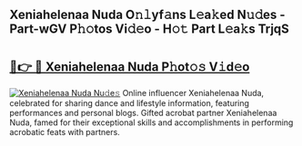 ## Xeniahelenaa Nuda O𝚗𝚕yf𝚊ns L𝚎a𝚔ed N𝚞𝚍es - Part-wGV P𝚑𝚘tos Vi𝚍𝚎o - H𝚘𝚝 Part L𝚎a𝚔s TrjqS

# <h2><a href="http://kfav23.oniu.top/?m=Xeniahelenaa+Nuda">🔗👉 🔴 Xeniahelenaa Nuda P𝚑ot𝚘𝚜 V𝚒d𝚎o</a></h2>

[![Xeniahelenaa Nuda Nu𝚍e𝚜](https://i.imgur.com/0qMVB7G.gif)](http://kfav23.oniu.top/?m=Xeniahelenaa+Nuda)
Online influencer Xeniahelenaa Nuda, celebrated for sharing dance and lifestyle information, featuring performances and personal blogs. Gifted acrobat partner Xeniahelenaa Nuda, famed for their exceptional skills and accomplishments in performing acrobatic feats with partners.  
